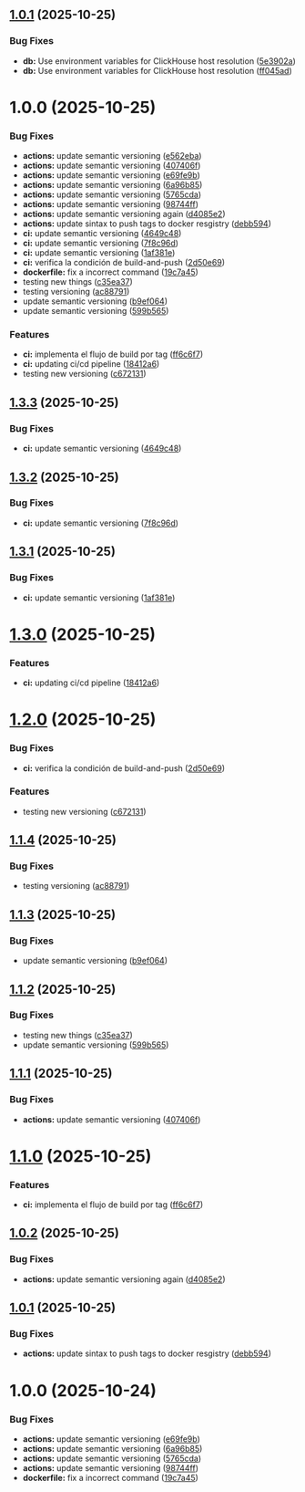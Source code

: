 ## [1.0.1](https://github.com/AndreCbrera/log_collector/compare/v1.0.0...v1.0.1) (2025-10-25)


### Bug Fixes

* **db:** Use environment variables for ClickHouse host resolution ([5e3902a](https://github.com/AndreCbrera/log_collector/commit/5e3902ada8cdd2e38ad3948de16dd3937cbcddfb))
* **db:** Use environment variables for ClickHouse host resolution ([ff045ad](https://github.com/AndreCbrera/log_collector/commit/ff045ad7255951c88a31ae3e6292421e4ce0be3f))

# 1.0.0 (2025-10-25)


### Bug Fixes

* **actions:** update semantic versioning ([e562eba](https://github.com/AndreCbrera/log_collector/commit/e562eba6aa7fd4d91ca386d89ec361b9f9d205df))
* **actions:** update semantic versioning ([407406f](https://github.com/AndreCbrera/log_collector/commit/407406f7d2f6de043ac73393b508d6e4b2cf8c61))
* **actions:** update semantic versioning ([e69fe9b](https://github.com/AndreCbrera/log_collector/commit/e69fe9bbc5595401b2240ce5e11fb6dccee0b6b2))
* **actions:** update semantic versioning ([6a96b85](https://github.com/AndreCbrera/log_collector/commit/6a96b8522773df64dee170f296b3e07f296baa7a))
* **actions:** update semantic versioning ([5765cda](https://github.com/AndreCbrera/log_collector/commit/5765cda9a86a2cebff9fe1c73c2d8b9c29fe61bb))
* **actions:** update semantic versioning ([98744ff](https://github.com/AndreCbrera/log_collector/commit/98744ff761ac8e9bd099aefd6105bd02f2504573))
* **actions:** update semantic versioning again ([d4085e2](https://github.com/AndreCbrera/log_collector/commit/d4085e2f88e8f157e7ee75c9d3de26a4e3edae1f))
* **actions:** update sintax to push tags to docker resgistry ([debb594](https://github.com/AndreCbrera/log_collector/commit/debb59467f66e95d73891228907049d327ff218e))
* **ci:** update semantic versioning ([4649c48](https://github.com/AndreCbrera/log_collector/commit/4649c4822c749a6347bb36ea756fd7d302d4833a))
* **ci:** update semantic versioning ([7f8c96d](https://github.com/AndreCbrera/log_collector/commit/7f8c96da91ae7e1c17cf3efa020dbf84169fb22c))
* **ci:** update semantic versioning ([1af381e](https://github.com/AndreCbrera/log_collector/commit/1af381ece509497c722f05247d31ca5bb2715672))
* **ci:** verifica la condición de build-and-push ([2d50e69](https://github.com/AndreCbrera/log_collector/commit/2d50e6981eecf61248a2b6c1ff3c74a8dbd781e8))
* **dockerfile:** fix a incorrect command ([19c7a45](https://github.com/AndreCbrera/log_collector/commit/19c7a45ef9fb7fcffca22f286d37d1560ee7badc))
* testing new things ([c35ea37](https://github.com/AndreCbrera/log_collector/commit/c35ea37df58ab50fc0f399fe64ea97bd3bbad1bc))
* testing versioning ([ac88791](https://github.com/AndreCbrera/log_collector/commit/ac887911a3cccdeff58439a0eb64b7723cee90e2))
* update semantic versioning ([b9ef064](https://github.com/AndreCbrera/log_collector/commit/b9ef06456ebc10a625e9a5b00b0a66603c2e52f1))
* update semantic versioning ([599b565](https://github.com/AndreCbrera/log_collector/commit/599b5651109c52b570573e2d0016d75d8451f513))


### Features

* **ci:** implementa el flujo de build por tag ([ff6c6f7](https://github.com/AndreCbrera/log_collector/commit/ff6c6f74b678c2f17d9dd8b8ff8638e47149b663))
* **ci:** updating ci/cd pipeline ([18412a6](https://github.com/AndreCbrera/log_collector/commit/18412a6ce75ab4bec0e2fc689185d0265fd76e7c))
* testing new versioning ([c672131](https://github.com/AndreCbrera/log_collector/commit/c6721318e11c8cc911860af0ce46acb26f0c4007))

## [1.3.3](https://github.com/AndreCbrera/log_collector/compare/v1.3.2...v1.3.3) (2025-10-25)


### Bug Fixes

* **ci:** update semantic versioning ([4649c48](https://github.com/AndreCbrera/log_collector/commit/4649c4822c749a6347bb36ea756fd7d302d4833a))

## [1.3.2](https://github.com/AndreCbrera/log_collector/compare/v1.3.1...v1.3.2) (2025-10-25)


### Bug Fixes

* **ci:** update semantic versioning ([7f8c96d](https://github.com/AndreCbrera/log_collector/commit/7f8c96da91ae7e1c17cf3efa020dbf84169fb22c))

## [1.3.1](https://github.com/AndreCbrera/log_collector/compare/v1.3.0...v1.3.1) (2025-10-25)


### Bug Fixes

* **ci:** update semantic versioning ([1af381e](https://github.com/AndreCbrera/log_collector/commit/1af381ece509497c722f05247d31ca5bb2715672))

# [1.3.0](https://github.com/AndreCbrera/log_collector/compare/v1.2.0...v1.3.0) (2025-10-25)


### Features

* **ci:** updating ci/cd pipeline ([18412a6](https://github.com/AndreCbrera/log_collector/commit/18412a6ce75ab4bec0e2fc689185d0265fd76e7c))

# [1.2.0](https://github.com/AndreCbrera/log_collector/compare/v1.1.4...v1.2.0) (2025-10-25)


### Bug Fixes

* **ci:** verifica la condición de build-and-push ([2d50e69](https://github.com/AndreCbrera/log_collector/commit/2d50e6981eecf61248a2b6c1ff3c74a8dbd781e8))


### Features

* testing new versioning ([c672131](https://github.com/AndreCbrera/log_collector/commit/c6721318e11c8cc911860af0ce46acb26f0c4007))

## [1.1.4](https://github.com/AndreCbrera/log_collector/compare/v1.1.3...v1.1.4) (2025-10-25)


### Bug Fixes

* testing versioning ([ac88791](https://github.com/AndreCbrera/log_collector/commit/ac887911a3cccdeff58439a0eb64b7723cee90e2))

## [1.1.3](https://github.com/AndreCbrera/log_collector/compare/v1.1.2...v1.1.3) (2025-10-25)


### Bug Fixes

* update semantic versioning ([b9ef064](https://github.com/AndreCbrera/log_collector/commit/b9ef06456ebc10a625e9a5b00b0a66603c2e52f1))

## [1.1.2](https://github.com/AndreCbrera/log_collector/compare/v1.1.1...v1.1.2) (2025-10-25)


### Bug Fixes

* testing new things ([c35ea37](https://github.com/AndreCbrera/log_collector/commit/c35ea37df58ab50fc0f399fe64ea97bd3bbad1bc))
* update semantic versioning ([599b565](https://github.com/AndreCbrera/log_collector/commit/599b5651109c52b570573e2d0016d75d8451f513))

## [1.1.1](https://github.com/AndreCbrera/log_collector/compare/v1.1.0...v1.1.1) (2025-10-25)


### Bug Fixes

* **actions:** update semantic versioning ([407406f](https://github.com/AndreCbrera/log_collector/commit/407406f7d2f6de043ac73393b508d6e4b2cf8c61))

# [1.1.0](https://github.com/AndreCbrera/log_collector/compare/v1.0.2...v1.1.0) (2025-10-25)


### Features

* **ci:** implementa el flujo de build por tag ([ff6c6f7](https://github.com/AndreCbrera/log_collector/commit/ff6c6f74b678c2f17d9dd8b8ff8638e47149b663))

## [1.0.2](https://github.com/AndreCbrera/log_collector/compare/v1.0.1...v1.0.2) (2025-10-25)


### Bug Fixes

* **actions:** update semantic versioning again ([d4085e2](https://github.com/AndreCbrera/log_collector/commit/d4085e2f88e8f157e7ee75c9d3de26a4e3edae1f))

## [1.0.1](https://github.com/AndreCbrera/log_collector/compare/v1.0.0...v1.0.1) (2025-10-25)


### Bug Fixes

* **actions:** update sintax to push tags to docker resgistry ([debb594](https://github.com/AndreCbrera/log_collector/commit/debb59467f66e95d73891228907049d327ff218e))

# 1.0.0 (2025-10-24)


### Bug Fixes

* **actions:** update semantic versioning ([e69fe9b](https://github.com/AndreCbrera/log_collector/commit/e69fe9bbc5595401b2240ce5e11fb6dccee0b6b2))
* **actions:** update semantic versioning ([6a96b85](https://github.com/AndreCbrera/log_collector/commit/6a96b8522773df64dee170f296b3e07f296baa7a))
* **actions:** update semantic versioning ([5765cda](https://github.com/AndreCbrera/log_collector/commit/5765cda9a86a2cebff9fe1c73c2d8b9c29fe61bb))
* **actions:** update semantic versioning ([98744ff](https://github.com/AndreCbrera/log_collector/commit/98744ff761ac8e9bd099aefd6105bd02f2504573))
* **dockerfile:** fix a incorrect command ([19c7a45](https://github.com/AndreCbrera/log_collector/commit/19c7a45ef9fb7fcffca22f286d37d1560ee7badc))
